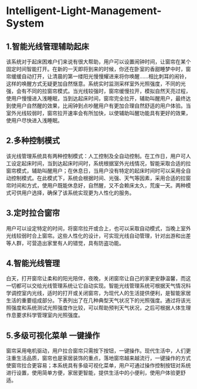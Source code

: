 # Intelligent-Light-Management-System
## 1.智能光线管理辅助起床

该系统对于起床困难户们来说有很大帮助，用户可以设置闹钟时间，让窗帘在某个固定时间智能打开。在新的一天即将到来的时候，你还在卧室的香甜睡梦中时，窗帘缓缓自动打开，让清晨的第一缕阳光慢慢耀进来将你唤醒……相比刺耳的闹铃，这样的唤醒方式无疑更加自然惬意。系统实时监测采样室外光照强度，不同的光强，会有不同的拉窗帘模式。当光线较强时，窗帘缓慢拉开，模拟自然天亮过程，使用户慢慢进入浅睡眠，当到达起床时间，窗帘完全拉开，辅助叫醒用户，最终达到使用户自然醒的效果，比闹钟到点吵醒用户有更加合理自然舒适的用户体验。当室外光线较弱时，窗帘拉开速率会有所加快，以使辅助叫醒功能具有更好的效果，使用户尽快进入浅睡眠。
## 2.多种控制模式
该光线管理系统具有两种控制模式：人工控制及全自动控制。在工作日，用户可人工设定起床时间，当到达起床时间时，系统根据室外光线情况，智能采取合适的拉窗帘模式，辅助叫醒用户；在休息日，当用户没有特定的起床时间时可以采用全自动控制模式。在此模式下，系统会根据时间、光强、天气等因素，采用合适的拉窗帘时间和方式，使用户既能休息好，自然醒，又不会赖床太久，荒废一天。两种模式可供用户选择，确保了该系统实现更为人性化的服务。
## 3.定时拉合窗帘
用户可以设定特定的时间，将窗帘拉开或合上，也可以采取自动模式，当晚上室外光线较弱时合上窗帘。这些人性化的设计，可实现光线自动管理，针对出游和出差等人群，可营造出家里有人的错觉，具有防盗功能。
## 4.智能光线管理
白天，打开窗帘让柔和的阳光陪伴，夜晚，关闭窗帘让自己的家更安静温馨，而这一切都可以交给光线管理系统让它自动实现。智能光线管理系统可根据天气情况科学调控室内光线，适时的打开或关闭窗帘，为现代人的生活提供便利，是智能家居生活的重要组成部分。下表列出了在几种典型天气状况下的光照强度。通过将该光照强度和系统测试光照强度作比较，可以帮助预判天气状况，之后可根据人体生理作息要求科学管理室内光照强度。
## 5.多级可视化菜单 一键操作
窗帘采用电机驱动，用户拉合窗帘只需按下按钮，一键操作。现代生活中，人们更注重生活品质，窗帘也是家居装饰的重点，落地窗帘越来越流行，一键操作的方式使窗帘拉合更容易；本系统具有多级可视化菜单，用户可通过操作控制按钮对系统进行设置，使用简单方便，家居更智能，提供生活中的小便利，使用户体验更舒适。
